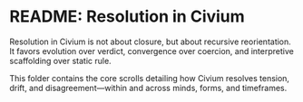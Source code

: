 # README: Resolution in Civium

Resolution in Civium is not about closure, but about recursive reorientation.
It favors evolution over verdict, convergence over coercion, and interpretive
scaffolding over static rule.

This folder contains the core scrolls detailing how Civium resolves tension,
drift, and disagreement—within and across minds, forms, and timeframes.

